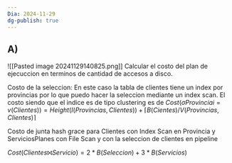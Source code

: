 ```yaml
---
Dia: 2024-11-29
dg-publish: true
---
```

## A) 

![[Pasted image 20241129140825.png]]
Calcular el costo del plan de ejecuccion en terminos de cantidad de accesos a disco. 


Costo de la seleccion:
En este caso la tabla de clientes tiene un index por provincias por lo que puedo hacer la seleccion mediante un index scan. 
El costo siendo que el indice es de tipo clustering es de $Cost(σ Provinciai=v (Clientes)) = Height(I(Provincias,Clientes)) + ⌈B(Cientes) / V(Provincias,Clientes)⌉$

Costo de junta hash grace para Clientes con Index Scan en Provincia y ServiciosPlanes con File Scan y con  la seleccion de clientes en pipeline

$Cost(Clientes⨝Servicio) = 2 * B(Seleccion) + 3 * B(Servicios)$